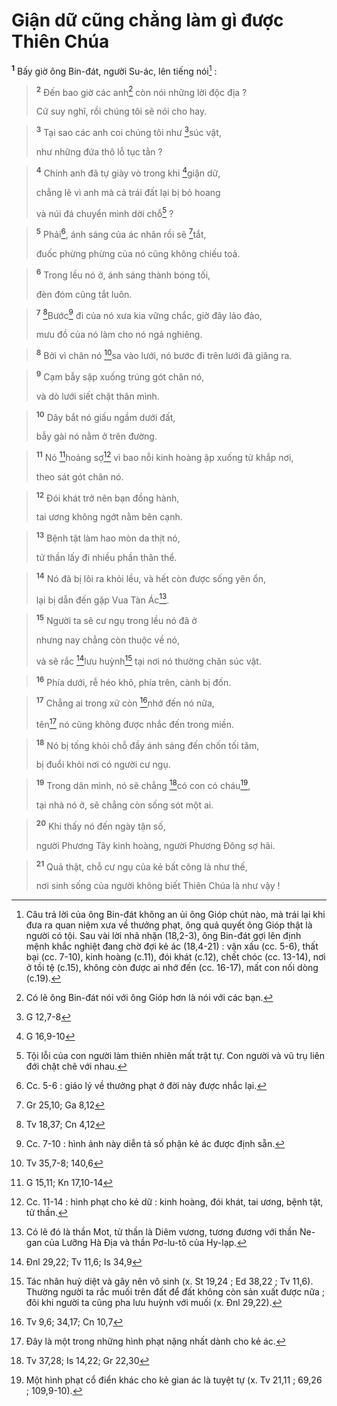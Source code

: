# Giận dữ cũng chẳng làm gì được Thiên Chúa
<sup><b>1</b></sup> Bấy giờ ông Bin-đát, người Su-ác, lên tiếng nói[^1] :


> <sup><b>2</b></sup> Đến bao giờ các anh[^2] còn nói những lời độc địa ?
> 
> Cứ suy nghĩ, rồi chúng tôi sẽ nói cho hay.
>


> <sup><b>3</b></sup> Tại sao các anh coi chúng tôi như [^1*]súc vật,
> 
> như những đứa thô lỗ tục tằn ?
>


> <sup><b>4</b></sup> Chính anh đã tự giày vò trong khi [^2*]giận dữ,
> 
> chẳng lẽ vì anh mà cả trái đất lại bị bỏ hoang
> 
> và núi đá chuyển mình dời chỗ[^3] ?
>


> <sup><b>5</b></sup> Phải[^4], ánh sáng của ác nhân rồi sẽ [^3*]tắt,
> 
> đuốc phừng phừng của nó cũng không chiếu toả.
>


> <sup><b>6</b></sup> Trong lều nó ở, ánh sáng thành bóng tối,
> 
> đèn đóm cũng tắt luôn.
>


> <sup><b>7</b></sup> [^4*]Bước[^5] đi của nó xưa kia vững chắc, giờ đây lảo đảo,
> 
> mưu đồ của nó làm cho nó ngả nghiêng.
>


> <sup><b>8</b></sup> Bởi vì chân nó [^5*]sa vào lưới, nó bước đi trên lưới đã giăng ra.
>


> <sup><b>9</b></sup> Cạm bẫy sập xuống trúng gót chân nó,
> 
> và dò lưới siết chặt thân mình.
>


> <sup><b>10</b></sup> Dây bắt nó giấu ngầm dưới đất,
> 
> bẫy gài nó nằm ở trên đường.
>


> <sup><b>11</b></sup> Nó [^6*]hoảng sợ[^6] vì bao nỗi kinh hoàng ập xuống từ khắp nơi,
> 
> theo sát gót chân nó.
>


> <sup><b>12</b></sup> Đói khát trở nên bạn đồng hành,
> 
> tai ương không ngớt nằm bên cạnh.
>


> <sup><b>13</b></sup> Bệnh tật làm hao mòn da thịt nó,
> 
> tử thần lấy đi nhiều phần thân thể.
>


> <sup><b>14</b></sup> Nó đã bị lôi ra khỏi lều, và hết còn được sống yên ổn,
> 
> lại bị dẫn đến gặp Vua Tàn Ác[^7].
>


> <sup><b>15</b></sup> Người ta sẽ cư ngụ trong lều nó đã ở
> 
> nhưng nay chẳng còn thuộc về nó,
> 
> và sẽ rắc [^7*]lưu huỳnh[^8] tại nơi nó thường chăn súc vật.
>


> <sup><b>16</b></sup> Phía dưới, rễ héo khô, phía trên, cành bị đốn.
>


> <sup><b>17</b></sup> Chẳng ai trong xứ còn [^8*]nhớ đến nó nữa,
> 
> tên[^9] nó cũng không được nhắc đến trong miền.
>


> <sup><b>18</b></sup> Nó bị tống khỏi chỗ đầy ánh sáng đến chốn tối tăm,
> 
> bị đuổi khỏi nơi có người cư ngụ.
>


> <sup><b>19</b></sup> Trong dân mình, nó sẽ chẳng [^9*]có con có cháu[^10],
> 
> tại nhà nó ở, sẽ chẳng còn sống sót một ai.
>


> <sup><b>20</b></sup> Khi thấy nó đến ngày tận số,
> 
> người Phương Tây kinh hoàng, người Phương Đông sợ hãi.
>


> <sup><b>21</b></sup> Quả thật, chỗ cư ngụ của kẻ bất công là như thế,
> 
> nơi sinh sống của người không biết Thiên Chúa là như vậy !
>

[^1]: Câu trả lời của ông Bin-đát không an ủi ông Gióp chút nào, mà trái lại khi đưa ra quan niệm xưa về thưởng phạt, ông quả quyết ông Gióp thật là người có tội. Sau vài lời nhã nhặn (18,2-3), ông Bin-đát gợi lên định mệnh khắc nghiệt đang chờ đợi kẻ ác (18,4-21) : vận xấu (cc. 5-6), thất bại (cc. 7-10), kinh hoàng (c.11), đói khát (c.12), chết chóc (cc. 13-14), nơi ở tồi tệ (c.15), không còn được ai nhớ đến (cc. 16-17), mất con nối dòng (c.19).
[^2]: Có lẽ ông Bin-đát nói với ông Gióp hơn là nói với các bạn.
[^3]: Tội lỗi của con người làm thiên nhiên mất trật tự. Con người và vũ trụ liên đới chặt chẽ với nhau.
[^4]: Cc. 5-6 : giáo lý về thưởng phạt ở đời này được nhắc lại.
[^5]: Cc. 7-10 : hình ảnh này diễn tả số phận kẻ ác được định sẵn.
[^6]: Cc. 11-14 : hình phạt cho kẻ dữ : kinh hoàng, đói khát, tai ương, bệnh tật, tử thần.
[^7]: Có lẽ đó là thần Mot, tử thần là Diêm vương, tương đương với thần Ne-gan của Lưỡng Hà Địa và thần Pơ-lu-tô của Hy-lạp.
[^8]: Tác nhân huỷ diệt và gây nên vô sinh (x. St 19,24 ; Ed 38,22 ; Tv 11,6). Thường người ta rắc muối trên đất để đất không còn sản xuất được nữa ; đôi khi người ta cũng pha lưu huỳnh với muối (x. Đnl 29,22).
[^9]: Đây là một trong những hình phạt nặng nhất dành cho kẻ ác.
[^10]: Một hình phạt cổ điển khác cho kẻ gian ác là tuyệt tự (x. Tv 21,11 ; 69,26 ; 109,9-10).
[^1*]: G 12,7-8
[^2*]: G 16,9-10
[^3*]: Gr 25,10; Ga 8,12
[^4*]: Tv 18,37; Cn 4,12
[^5*]: Tv 35,7-8; 140,6
[^6*]: G 15,11; Kn 17,10-14
[^7*]: Đnl 29,22; Tv 11,6; Is 34,9
[^8*]: Tv 9,6; 34,17; Cn 10,7
[^9*]: Tv 37,28; Is 14,22; Gr 22,30
